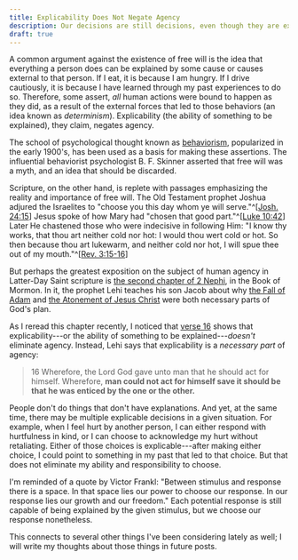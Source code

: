 ```yaml
---
title: Explicability Does Not Negate Agency
description: Our decisions are still decisions, even though they are explainable via external stimuli.
draft: true
---
```


A common argument against the existence of free will is the idea that everything
a person does can be explained by some cause or causes external to that person.
If I eat, it is because I am hungry. If I drive cautiously, it is because I have
learned through my past experiences to do so. Therefore, some assert, _all_
human actions were bound to happen as they did, as a result of the external
forces that led to those behaviors (an idea known as _determinism_).
Explicability (the ability of something to be explained), they claim, negates
agency.

The school of psychological thought known as
[behaviorism](https://en.wikipedia.org/wiki/Behaviorism), popularized in the
early 1900's, has been used as a basis for making these assertions. The
influential behaviorist psychologist B. F. Skinner asserted that free will was a
myth, and an idea that should be discarded.

Scripture, on the other hand, is replete with passages emphasizing the reality
and importance of free will. The Old Testament prophet Joshua adjured the
Israelites to "choose you this day whom ye will
serve."^[[Josh. 24:15](https://www.churchofjesuschrist.org/study/scriptures/ot/josh/24?lang=eng&id=p15#p15)]
Jesus spoke of how Mary had "chosen that good
part."^[[Luke 10:42](https://www.churchofjesuschrist.org/study/scriptures/nt/luke/10?id=42#p42)]
Later He chastened those who were indecisive in following Him: "I know thy
works, that thou art neither cold nor hot: I would thou wert cold or hot. So
then because thou art lukewarm, and neither cold nor hot, I will spue thee out
of my
mouth."^[[Rev. 3:15-16](https://www.churchofjesuschrist.org/study/scriptures/nt/rev/3?lang=eng&id=p15-p16#p15)]

But perhaps the greatest exposition on the subject of human agency in Latter-Day
Saint scripture is
[the second chapter of 2 Nephi](https://www.churchofjesuschrist.org/study/scriptures/bofm/2-ne/2),
in the Book of Mormon. In it, the prophet Lehi teaches his son Jacob about why
[the Fall of Adam](https://www.churchofjesuschrist.org/study/manual/gospel-principles/chapter-6-the-fall-of-adam-and-eve)
and
[the Atonement of Jesus Christ](https://www.churchofjesuschrist.org/study/manual/gospel-principles/chapter-12-the-atonement)
were both necessary parts of God's plan.

As I reread this chapter recently, I noticed that
[verse 16](https://www.churchofjesuschrist.org/study/scriptures/bofm/2-ne/2?id=p16#p16)
shows that explicability---or the ability of something to be
explained---_doesn't_ eliminate agency. Instead, Lehi says that explicability is
a _necessary part_ of agency:

> 16 Wherefore, the Lord God gave unto man that he should act for himself.
> Wherefore, **man could not act for himself save it should be that he was
> enticed by the one or the other.**

People don't do things that don't have explanations. And yet, at the same time,
there may be multiple explicable decisions in a given situation. For example,
when I feel hurt by another person, I can either respond with hurtfulness in
kind, or I can choose to acknowledge my hurt without retaliating. Either of
those choices is explicable---after making either choice, I could point to
something in my past that led to that choice. But that does not eliminate my
ability and responsibility to choose.

I'm reminded of a quote by Victor Frankl: "Between stimulus and response there
is a space. In that space lies our power to choose our response. In our response
lies our growth and our freedom." Each potential response is still capable of
being explained by the given stimulus, but we choose our response nonetheless.

This connects to several other things I've been considering lately as well; I
will write my thoughts about those things in future posts.
